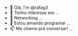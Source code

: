 - 👋 Olá, I’m @rafag3
- 👀 Tenho interesse em ...
- 🌱 Networking ...
- 💞️ Estou amando programar ...
- 📫 Me chama pra conversar! ...

<!---
rafag3/rafag3 is a ✨ special ✨ repository because its `README.md` (this file) appears on your GitHub profile.
You can click the Preview link to take a look at your changes.
--->
